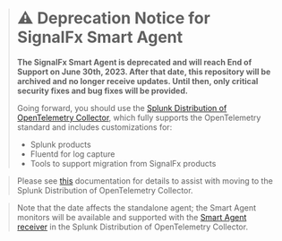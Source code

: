 > # :warning: Deprecation Notice for SignalFx Smart Agent
> **The SignalFx Smart Agent is deprecated and will reach End of Support on June 30th, 2023. After that date, this repository will be archived and no longer receive updates. Until then, only critical security fixes and bug fixes will be provided.**
>
>Going forward, you should use the [Splunk Distribution of OpenTelemetry Collector](https://docs.splunk.com/observability/gdi/opentelemetry/resources.html), which fully supports the OpenTelemetry standard and includes customizations for:
>* Splunk products
>* Fluentd for log capture
>* Tools to support migration from SignalFx products

> Please see [this](https://docs.splunk.com/observability/gdi/opentelemetry/smart-agent-migration-to-otel-collector.html#nav-Migrating-from-SignalFx-Smart-Agent-to-Splunk-Distribution-of-OpenTelemetry-Collector) documentation for details to assist with moving to the Splunk Distribution of OpenTelemetry Collector.

>Note that the date affects the standalone agent; the Smart Agent monitors will be available and supported with the [Smart Agent receiver](https://github.com/signalfx/splunk-otel-collector/blob/main/pkg/receiver/smartagentreceiver/README.md) in the Splunk Distribution of OpenTelemetry Collector.

